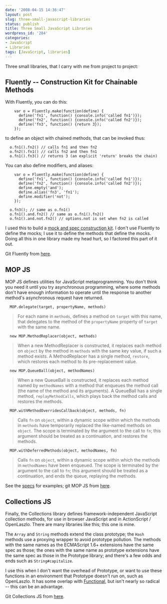 ```yaml
---
date: '2008-04-15 14:36:47'
layout: post
slug: three-small-javascript-libraries
status: publish
title: Three Small JavaScript Libraries
wordpress_id: '284'
categories:
- JavaScript
- Libraries
tags: [JavaScript, libraries]
---
```


Three small libraries, that I carry with me from project to project:

<!-- more -->

## Fluently -- Construction Kit for Chainable Methods

With Fluently, you can do this:

        var o = Fluently.make(function(define) {
          define('fn1', function() {console.info('called fn1')});
          define('fn2', function() {console.info('called fn2')});
          define('fn3', function() {return 3});
        });

to define an object with chained methods, that can be invoked thus:

      o.fn1().fn2() // calls fn1 and then fn2
      o.fn2().fn1() // calls fn2 and then fn1
      o.fn1().fn3() // returns 3 (an explicit 'return' breaks the chain)

You can also define modifiers, and aliases:

        var o = Fluently.make(function(define) {
          define('fn1', function() {console.info('called fn1')});
          define('fn2', function() {console.info('called fn2')});
          define.empty('and');
          define.alias('fn3', 'fn1');
          define.modifier('not');
        });

      o.fn3(); // same as o.fn1()
      o.fn1().and.fn2() // same as o.fn1().fn2()
      o.fn1().and.not.fn2() // options.not is set when fn2 is called

I used this to build a [mock and spec construction kit](http://github.com/osteele/lztestkit).  I don't use Fluently to define the mocks; I use it to define the methods that define the mocks.  Doing all this in one library made my head hurt, so I factored this part of it out.

Git Fluently from [here](http://github.com/osteele/fluently).

## MOP JS

MOP JS defines utilities for JavaScript metaprogramming.  You don't think you need it until you try asynchronous programming, where some methods don't have enough information to operate until the response to another method's asynchronous request have returned.

      MOP.delegate(target, propertyName, methods)

> For each name in `methods`, defines a method on `target` with this
name, that delegates to the method of the `propertyName` property
of `target` with the same name.

      new MOP.MethodReplacer(object, methods)

> When a new MethodReplacer is constructed, it replaces each method
on `object` by the method in `methods` with the same key value, if
such a method exists.  A MethodReplacer has a single method,
`restore`, which restores each method to its pre-replacement
value.

      new MOP.QueueBall(object, methodNames)

> When a new QueueBall is constructed, it replaces each method named
by `methodNames` with a method that enqueues the method call (the
name of the method and its arguments).  A QueueBall has a single
method, `replayMethodCalls`, which plays back the method calls and
restores the methods.

      MOP.withMethodOverridesCallback(object, methods, fn)

> Calls `fn` on `object`, within a dynamic scope within which the
methods in `methods` have temporarily replaced the like-named
methods on `object`.  The scope is terminated by the argument to
the call to `fn`; this argument should be treated as a
continuation, and restores the methods.

      MOP.withDeferredMethods(object, methodNames, fn)

> Calls `fn` on `object`, within a dynamic scope within which the
methods in `methodNames` have been enqueued.  The scope is
terminated by the argument to the call to `fn`; this argument
should be treated as a continuation, and ends the queue, replaying
the methods.

See the [specs](http://github.com/osteele/mop-js/tree/master/specs/mop-specs.js) for examples; git MOP JS from [here](http://github.com/osteele/mop-js).

## Collections JS

Finally, the Collections library defines framework-independent JavaScript collection methods, for use in browser JavaScript and in ActionScript / OpenLaszlo.  There are many libraries like this; this one is mine.

The `Array` and `String` methods extend the class prototype; the `Hash` methods use a proxying wrapper to avoid prototype pollution.  The methods with the same names as the ECMAScript 1.6+ extensions have the same spec as those; the ones with the same name as prototype extensions have the same spec as those in the Prototype library; and there's a few odds and ends such as `String#capitalize`.

I use this when I don't want the overhead of Prototype, or want to use these functions in an environment that Prototype doesn't run on, such as OpenLaszlo.  It has some overlap with [Functional](http://osteele.com/sources/javascript/functional/), but isn't nearly so radical -- this can be an advantage.

Git Collections JS from [here](http://github.com/osteele/collections-js).


